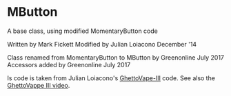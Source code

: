 # MButton
A base class, using modified MomentaryButton code

Written by Mark Fickett
Modified by Julian Loiacono December '14

Class renamed from MomentaryButton to MButton by Greenonline July 2017
Accessors added by Greenonline July 2017

Is code is taken from Julian Loiacono's [GhettoVape-III](https://github.com/jcloiacon/ghettovape-III) code.
See also the [GhettoVappe III video](https://www.youtube.com/watch?v=wXBiAZ-3UqU).
